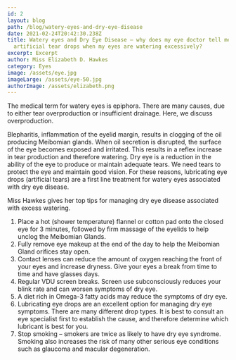```yaml
---
id: 2
layout: blog
path: /blog/watery-eyes-and-dry-eye-disease
date: 2021-02-24T20:42:30.238Z
title: Watery eyes and Dry Eye Disease – why does my eye doctor tell me to use
  artificial tear drops when my eyes are watering excessively?
excerpt: Excerpt
author: Miss Elizabeth D. Hawkes
category: Eyes
image: /assets/eye.jpg
imageLarge: /assets/eye-50.jpg
authorImage: /assets/elizabeth.png
---
```


The medical term for watery eyes is epiphora. There are many causes, due to either tear overproduction or insufficient drainage. Here, we discuss overproduction.

Blepharitis, inflammation of the eyelid margin, results in clogging of the oil producing Meibomian glands. When oil secretion is disrupted, the surface of the eye becomes exposed and irritated. This results in a reflex increase in tear production and therefore watering. Dry eye is a reduction in the ability of the eye to produce or maintain adequate tears. We need tears to protect the eye and maintain good vision. For these reasons, lubricating eye drops (artificial tears) are a first line treatment for watery eyes associated with dry eye disease.

Miss Hawkes gives her top tips for managing dry eye disease associated with excess watering.

1. Place a hot (shower temperature) flannel or cotton pad onto the closed eye for 3 minutes, followed by firm massage of the eyelids to help unclog the Meibomian Glands.
2. Fully remove eye makeup at the end of the day to help the Meibomian Gland orifices stay open.
3. Contact lenses can reduce the amount of oxygen reaching the front of your eyes and increase dryness. Give your eyes a break from time to time and have glasses days.
4. Regular VDU screen breaks. Screen use subconsciously reduces your blink rate and can worsen symptoms of dry eye.
5. A diet rich in Omega-3 fatty acids may reduce the symptoms of dry eye.
6. Lubricating eye drops are an excellent option for managing dry eye symptoms. There are many different drop types. It is best to consult an eye specialist first to establish the cause, and therefore determine which lubricant is best for you.
7. Stop smoking – smokers are twice as likely to have dry eye syndrome. Smoking also increases the risk of many other serious eye conditions such as glaucoma and macular degeneration.
